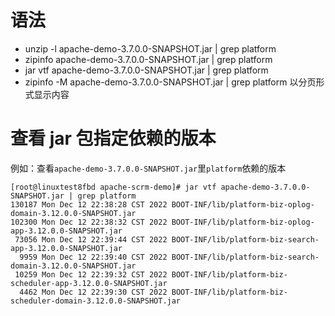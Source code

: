 # 语法

- unzip -l apache-demo-3.7.0.0-SNAPSHOT.jar | grep platform
- zipinfo apache-demo-3.7.0.0-SNAPSHOT.jar | grep platform
- jar vtf apache-demo-3.7.0.0-SNAPSHOT.jar | grep platform
- zipinfo -M apache-demo-3.7.0.0-SNAPSHOT.jar | grep platform   以分页形式显示内容

# 查看 jar 包指定依赖的版本

<font face="幼圆">

例如：查看`apache-demo-3.7.0.0-SNAPSHOT.jar`里`platform`依赖的版本

</font>


```text
[root@linuxtest8fbd apache-scrm-demo]# jar vtf apache-demo-3.7.0.0-SNAPSHOT.jar | grep platform
130187 Mon Dec 12 22:38:28 CST 2022 BOOT-INF/lib/platform-biz-oplog-domain-3.12.0.0-SNAPSHOT.jar
102300 Mon Dec 12 22:38:32 CST 2022 BOOT-INF/lib/platform-biz-oplog-app-3.12.0.0-SNAPSHOT.jar
 73056 Mon Dec 12 22:39:44 CST 2022 BOOT-INF/lib/platform-biz-search-app-3.12.0.0-SNAPSHOT.jar
  9959 Mon Dec 12 22:39:40 CST 2022 BOOT-INF/lib/platform-biz-search-domain-3.12.0.0-SNAPSHOT.jar
 10259 Mon Dec 12 22:39:32 CST 2022 BOOT-INF/lib/platform-biz-scheduler-app-3.12.0.0-SNAPSHOT.jar
  4462 Mon Dec 12 22:39:30 CST 2022 BOOT-INF/lib/platform-biz-scheduler-domain-3.12.0.0-SNAPSHOT.jar
```
